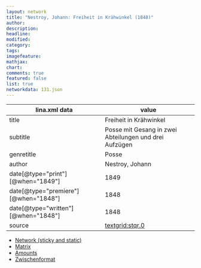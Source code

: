 ```yaml
---
layout: network
title: "Nestroy, Johann: Freiheit in Krähwinkel (1848)"
author:
description:
headline:
modified:
category:
tags:
imagefeature: 
mathjax: 
chart: 
comments: true
featured: false
list: true
networkdata: 131.json
---
```

lina.xml data  | value
------------- | -------------
title|Freiheit in Krähwinkel
subtitle|Posse mit Gesang in zwei Abteilungen und drei Aufzügen
genretitle|Posse
author|Nestroy, Johann
date[@type="print"][@when="1849"]|1849
date[@type="premiere"][@when="1848"]|1848
date[@type="written"][@when="1848"]|1848
source|[textgrid:stqr.0](https://textgridlab.org/1.0/tgcrud-public/rest/textgrid:stqr.0/data)



* [Network (sticky and static)](/network131)
* [Matrix](/matrix131)
* [Amounts](/amount131)
* [Zwischenformat](/lina131 )
